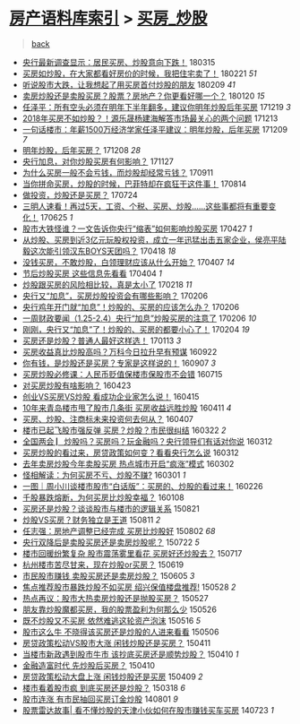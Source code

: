 [房产语料库索引](../../README.md)  > [买房_炒股](买房_炒股.md)
====
> [back](../README.md)

- [央行最新调查显示：居民买房、炒股意向下跌！](http://jkwz.applinzi.com/ittc/7080814658225439754.html#%E5%A4%AE%E8%A1%8C%E6%9C%80%E6%96%B0%E8%B0%83%E6%9F%A5%E6%98%BE%E7%A4%BA%EF%BC%9A%E5%B1%85%E6%B0%91%E4%B9%B0%E6%88%BF%E3%80%81%E7%82%92%E8%82%A1%E6%84%8F%E5%90%91%E4%B8%8B%E8%B7%8C%EF%BC%81) 180315  
- [买房如炒股，在大家都看好房价的时候，我把住宅卖了！](http://jkwz.applinzi.com/ittc/7072672435138987024.html#%E4%B9%B0%E6%88%BF%E5%A6%82%E7%82%92%E8%82%A1%EF%BC%8C%E5%9C%A8%E5%A4%A7%E5%AE%B6%E9%83%BD%E7%9C%8B%E5%A5%BD%E6%88%BF%E4%BB%B7%E7%9A%84%E6%97%B6%E5%80%99%EF%BC%8C%E6%88%91%E6%8A%8A%E4%BD%8F%E5%AE%85%E5%8D%96%E4%BA%86%EF%BC%81) 180221 *51* 
- [听说股市大跌，让我想起了用买房首付炒股的朋友](http://jkwz.applinzi.com/ittc/7068134711811900423.html#%E5%90%AC%E8%AF%B4%E8%82%A1%E5%B8%82%E5%A4%A7%E8%B7%8C%EF%BC%8C%E8%AE%A9%E6%88%91%E6%83%B3%E8%B5%B7%E4%BA%86%E7%94%A8%E4%B9%B0%E6%88%BF%E9%A6%96%E4%BB%98%E7%82%92%E8%82%A1%E7%9A%84%E6%9C%8B%E5%8F%8B) 180209 *41* 
- [卖房炒股还是卖股买房？股票？房地产？你更看好哪一个？](http://jkwz.applinzi.com/ittc/7060766836201620491.html#%E5%8D%96%E6%88%BF%E7%82%92%E8%82%A1%E8%BF%98%E6%98%AF%E5%8D%96%E8%82%A1%E4%B9%B0%E6%88%BF%EF%BC%9F%E8%82%A1%E7%A5%A8%EF%BC%9F%E6%88%BF%E5%9C%B0%E4%BA%A7%EF%BC%9F%E4%BD%A0%E6%9B%B4%E7%9C%8B%E5%A5%BD%E5%93%AA%E4%B8%80%E4%B8%AA%EF%BC%9F) 180120 *15* 
- [任泽平：所有空头必须在明年下半年翻多，建议你明年炒股后年买房](http://jkwz.applinzi.com/ittc/7048782393224201233.html#%E4%BB%BB%E6%B3%BD%E5%B9%B3%EF%BC%9A%E6%89%80%E6%9C%89%E7%A9%BA%E5%A4%B4%E5%BF%85%E9%A1%BB%E5%9C%A8%E6%98%8E%E5%B9%B4%E4%B8%8B%E5%8D%8A%E5%B9%B4%E7%BF%BB%E5%A4%9A%EF%BC%8C%E5%BB%BA%E8%AE%AE%E4%BD%A0%E6%98%8E%E5%B9%B4%E7%82%92%E8%82%A1%E5%90%8E%E5%B9%B4%E4%B9%B0%E6%88%BF) 171219 *3* 
- [2018年买房不如炒股？！源乐晟杨建海解答市场最关心的两个问题](http://jkwz.applinzi.com/ittc/7046635131333248016.html#2018%E5%B9%B4%E4%B9%B0%E6%88%BF%E4%B8%8D%E5%A6%82%E7%82%92%E8%82%A1%EF%BC%9F%EF%BC%81%E6%BA%90%E4%B9%90%E6%99%9F%E6%9D%A8%E5%BB%BA%E6%B5%B7%E8%A7%A3%E7%AD%94%E5%B8%82%E5%9C%BA%E6%9C%80%E5%85%B3%E5%BF%83%E7%9A%84%E4%B8%A4%E4%B8%AA%E9%97%AE%E9%A2%98) 171213  
- [一句话楼市：年薪1500万经济学家任泽平建议：明年炒股，后年买房](http://jkwz.applinzi.com/ittc/7045097123693986832.html#%E4%B8%80%E5%8F%A5%E8%AF%9D%E6%A5%BC%E5%B8%82%EF%BC%9A%E5%B9%B4%E8%96%AA1500%E4%B8%87%E7%BB%8F%E6%B5%8E%E5%AD%A6%E5%AE%B6%E4%BB%BB%E6%B3%BD%E5%B9%B3%E5%BB%BA%E8%AE%AE%EF%BC%9A%E6%98%8E%E5%B9%B4%E7%82%92%E8%82%A1%EF%BC%8C%E5%90%8E%E5%B9%B4%E4%B9%B0%E6%88%BF) 171209 *7* 
- [明年炒股，后年买房？](http://jkwz.applinzi.com/ittc/7044801122273854481.html#%E6%98%8E%E5%B9%B4%E7%82%92%E8%82%A1%EF%BC%8C%E5%90%8E%E5%B9%B4%E4%B9%B0%E6%88%BF%EF%BC%9F) 171208 *28* 
- [央行加息，对你炒股买房有何影响？](http://jkwz.applinzi.com/ittc/7040552281060148241.html#%E5%A4%AE%E8%A1%8C%E5%8A%A0%E6%81%AF%EF%BC%8C%E5%AF%B9%E4%BD%A0%E7%82%92%E8%82%A1%E4%B9%B0%E6%88%BF%E6%9C%89%E4%BD%95%E5%BD%B1%E5%93%8D%EF%BC%9F) 171127  
- [为什么买房一般不会亏钱，而炒股却经常亏钱？](http://jkwz.applinzi.com/ittc/7012081443545809680.html#%E4%B8%BA%E4%BB%80%E4%B9%88%E4%B9%B0%E6%88%BF%E4%B8%80%E8%88%AC%E4%B8%8D%E4%BC%9A%E4%BA%8F%E9%92%B1%EF%BC%8C%E8%80%8C%E7%82%92%E8%82%A1%E5%8D%B4%E7%BB%8F%E5%B8%B8%E4%BA%8F%E9%92%B1%EF%BC%9F) 170911  
- [当你拼命买房，炒股的时候，巴菲特却在疯狂干这件事！](http://jkwz.applinzi.com/ittc/7001596520963769360.html#%E5%BD%93%E4%BD%A0%E6%8B%BC%E5%91%BD%E4%B9%B0%E6%88%BF%EF%BC%8C%E7%82%92%E8%82%A1%E7%9A%84%E6%97%B6%E5%80%99%EF%BC%8C%E5%B7%B4%E8%8F%B2%E7%89%B9%E5%8D%B4%E5%9C%A8%E7%96%AF%E7%8B%82%E5%B9%B2%E8%BF%99%E4%BB%B6%E4%BA%8B%EF%BC%81) 170814  
- [做投资，炒股还是买房？](http://jkwz.applinzi.com/ittc/6993635335811367952.html#%E5%81%9A%E6%8A%95%E8%B5%84%EF%BC%8C%E7%82%92%E8%82%A1%E8%BF%98%E6%98%AF%E4%B9%B0%E6%88%BF%EF%BC%9F) 170724  
- [三明人速看！再过5天，工资、个税、买房、炒股……这些事都将有重要变化！](http://jkwz.applinzi.com/ittc/6983241683268273157.html#%E4%B8%89%E6%98%8E%E4%BA%BA%E9%80%9F%E7%9C%8B%EF%BC%81%E5%86%8D%E8%BF%875%E5%A4%A9%EF%BC%8C%E5%B7%A5%E8%B5%84%E3%80%81%E4%B8%AA%E7%A8%8E%E3%80%81%E4%B9%B0%E6%88%BF%E3%80%81%E7%82%92%E8%82%A1%E2%80%A6%E2%80%A6%E8%BF%99%E4%BA%9B%E4%BA%8B%E9%83%BD%E5%B0%86%E6%9C%89%E9%87%8D%E8%A6%81%E5%8F%98%E5%8C%96%EF%BC%81) 170625 *1* 
- [股市大铁怪谁？一文告诉你央行“缩表”如何影响炒股买房](http://jkwz.applinzi.com/ittc/6961271347475907589.html#%E8%82%A1%E5%B8%82%E5%A4%A7%E9%93%81%E6%80%AA%E8%B0%81%EF%BC%9F%E4%B8%80%E6%96%87%E5%91%8A%E8%AF%89%E4%BD%A0%E5%A4%AE%E8%A1%8C%E2%80%9C%E7%BC%A9%E8%A1%A8%E2%80%9D%E5%A6%82%E4%BD%95%E5%BD%B1%E5%93%8D%E7%82%92%E8%82%A1%E4%B9%B0%E6%88%BF) 170427 *1* 
- [从炒股、买房到近3亿元玩股权投资，成立一年迅猛出击五家企业，侯亮平陆毅这次能引领汉东BOYS天团吗？](http://jkwz.applinzi.com/ittc/6958004617337111556.html#%E4%BB%8E%E7%82%92%E8%82%A1%E3%80%81%E4%B9%B0%E6%88%BF%E5%88%B0%E8%BF%913%E4%BA%BF%E5%85%83%E7%8E%A9%E8%82%A1%E6%9D%83%E6%8A%95%E8%B5%84%EF%BC%8C%E6%88%90%E7%AB%8B%E4%B8%80%E5%B9%B4%E8%BF%85%E7%8C%9B%E5%87%BA%E5%87%BB%E4%BA%94%E5%AE%B6%E4%BC%81%E4%B8%9A%EF%BC%8C%E4%BE%AF%E4%BA%AE%E5%B9%B3%E9%99%86%E6%AF%85%E8%BF%99%E6%AC%A1%E8%83%BD%E5%BC%95%E9%A2%86%E6%B1%89%E4%B8%9CBOYS%E5%A4%A9%E5%9B%A2%E5%90%97%EF%BC%9F) 170418 *18* 
- [没钱买房，不敢炒股，白领理财应该从什么开始？](http://jkwz.applinzi.com/ittc/6953860134869664773.html#%E6%B2%A1%E9%92%B1%E4%B9%B0%E6%88%BF%EF%BC%8C%E4%B8%8D%E6%95%A2%E7%82%92%E8%82%A1%EF%BC%8C%E7%99%BD%E9%A2%86%E7%90%86%E8%B4%A2%E5%BA%94%E8%AF%A5%E4%BB%8E%E4%BB%80%E4%B9%88%E5%BC%80%E5%A7%8B%EF%BC%9F) 170407 *14* 
- [节后炒股买房 这些信息先看看](http://jkwz.applinzi.com/ittc/6952577330957517829.html#%E8%8A%82%E5%90%8E%E7%82%92%E8%82%A1%E4%B9%B0%E6%88%BF+%E8%BF%99%E4%BA%9B%E4%BF%A1%E6%81%AF%E5%85%88%E7%9C%8B%E7%9C%8B) 170404 *1* 
- [炒股跟买房的风险相比较，真是太小了](http://jkwz.applinzi.com/ittc/6935906225236739076.html#%E7%82%92%E8%82%A1%E8%B7%9F%E4%B9%B0%E6%88%BF%E7%9A%84%E9%A3%8E%E9%99%A9%E7%9B%B8%E6%AF%94%E8%BE%83%EF%BC%8C%E7%9C%9F%E6%98%AF%E5%A4%AA%E5%B0%8F%E4%BA%86) 170218 *11* 
- [央行又“加息”，买房炒股投资会有哪些影响？](http://jkwz.applinzi.com/ittc/6931546646138848261.html#%E5%A4%AE%E8%A1%8C%E5%8F%88%E2%80%9C%E5%8A%A0%E6%81%AF%E2%80%9D%EF%BC%8C%E4%B9%B0%E6%88%BF%E7%82%92%E8%82%A1%E6%8A%95%E8%B5%84%E4%BC%9A%E6%9C%89%E5%93%AA%E4%BA%9B%E5%BD%B1%E5%93%8D%EF%BC%9F) 170206  
- [央行鸡年开门就“加息”！炒股的、买房的应该怎么办？](http://jkwz.applinzi.com/ittc/6931485067993154565.html#%E5%A4%AE%E8%A1%8C%E9%B8%A1%E5%B9%B4%E5%BC%80%E9%97%A8%E5%B0%B1%E2%80%9C%E5%8A%A0%E6%81%AF%E2%80%9D%EF%BC%81%E7%82%92%E8%82%A1%E7%9A%84%E3%80%81%E4%B9%B0%E6%88%BF%E7%9A%84%E5%BA%94%E8%AF%A5%E6%80%8E%E4%B9%88%E5%8A%9E%EF%BC%9F) 170206  
- [一周财政要闻（1.25-2.4）央行“加息”炒股买房的注意了](http://jkwz.applinzi.com/ittc/6931465828196418564.html#%E4%B8%80%E5%91%A8%E8%B4%A2%E6%94%BF%E8%A6%81%E9%97%BB%EF%BC%881.25-2.4%EF%BC%89%E5%A4%AE%E8%A1%8C%E2%80%9C%E5%8A%A0%E6%81%AF%E2%80%9D%E7%82%92%E8%82%A1%E4%B9%B0%E6%88%BF%E7%9A%84%E6%B3%A8%E6%84%8F%E4%BA%86) 170206 *10* 
- [刚刚，央行又“加息”了！炒股的、买房的都要小心了！](http://jkwz.applinzi.com/ittc/6930847355917304836.html#%E5%88%9A%E5%88%9A%EF%BC%8C%E5%A4%AE%E8%A1%8C%E5%8F%88%E2%80%9C%E5%8A%A0%E6%81%AF%E2%80%9D%E4%BA%86%EF%BC%81%E7%82%92%E8%82%A1%E7%9A%84%E3%80%81%E4%B9%B0%E6%88%BF%E7%9A%84%E9%83%BD%E8%A6%81%E5%B0%8F%E5%BF%83%E4%BA%86%EF%BC%81) 170204 *19* 
- [买房还是炒股？普通人最好这样选！](http://jkwz.applinzi.com/ittc/6922671472677225477.html#%E4%B9%B0%E6%88%BF%E8%BF%98%E6%98%AF%E7%82%92%E8%82%A1%EF%BC%9F%E6%99%AE%E9%80%9A%E4%BA%BA%E6%9C%80%E5%A5%BD%E8%BF%99%E6%A0%B7%E9%80%89%EF%BC%81) 170113 *3* 
- [买房收益真比炒股高吗？万科今日拉升早有预谋](http://jkwz.applinzi.com/ittc/6880742435235300356.html#%E4%B9%B0%E6%88%BF%E6%94%B6%E7%9B%8A%E7%9C%9F%E6%AF%94%E7%82%92%E8%82%A1%E9%AB%98%E5%90%97%EF%BC%9F%E4%B8%87%E7%A7%91%E4%BB%8A%E6%97%A5%E6%8B%89%E5%8D%87%E6%97%A9%E6%9C%89%E9%A2%84%E8%B0%8B) 160922  
- [你有钱，是炒股还是买房？专家是这样说的！](http://jkwz.applinzi.com/ittc/6875161103696397317.html#%E4%BD%A0%E6%9C%89%E9%92%B1%EF%BC%8C%E6%98%AF%E7%82%92%E8%82%A1%E8%BF%98%E6%98%AF%E4%B9%B0%E6%88%BF%EF%BC%9F%E4%B8%93%E5%AE%B6%E6%98%AF%E8%BF%99%E6%A0%B7%E8%AF%B4%E7%9A%84%EF%BC%81) 160907 *3* 
- [买房炒股必修课：人民币贬值保楼市保股市不会错](http://jkwz.applinzi.com/ittc/6855102661761958917.html#%E4%B9%B0%E6%88%BF%E7%82%92%E8%82%A1%E5%BF%85%E4%BF%AE%E8%AF%BE%EF%BC%9A%E4%BA%BA%E6%B0%91%E5%B8%81%E8%B4%AC%E5%80%BC%E4%BF%9D%E6%A5%BC%E5%B8%82%E4%BF%9D%E8%82%A1%E5%B8%82%E4%B8%8D%E4%BC%9A%E9%94%99) 160715  
- [对买房炒股有啥影响？](http://jkwz.applinzi.com/ittc/6824282988166513668.html#%E5%AF%B9%E4%B9%B0%E6%88%BF%E7%82%92%E8%82%A1%E6%9C%89%E5%95%A5%E5%BD%B1%E5%93%8D%EF%BC%9F) 160423  
- [创业VS买房VS炒股 看成功企业家怎么说！](http://jkwz.applinzi.com/ittc/6821391173943821316.html#%E5%88%9B%E4%B8%9AVS%E4%B9%B0%E6%88%BFVS%E7%82%92%E8%82%A1+%E7%9C%8B%E6%88%90%E5%8A%9F%E4%BC%81%E4%B8%9A%E5%AE%B6%E6%80%8E%E4%B9%88%E8%AF%B4%EF%BC%81) 160415  
- [10年来青岛楼市甩了股市几条街 买房收益远胜炒股](http://jkwz.applinzi.com/ittc/6819729226605265925.html#10%E5%B9%B4%E6%9D%A5%E9%9D%92%E5%B2%9B%E6%A5%BC%E5%B8%82%E7%94%A9%E4%BA%86%E8%82%A1%E5%B8%82%E5%87%A0%E6%9D%A1%E8%A1%97+%E4%B9%B0%E6%88%BF%E6%94%B6%E7%9B%8A%E8%BF%9C%E8%83%9C%E7%82%92%E8%82%A1) 160411 *4* 
- [买房、炒股、注商标未来投资何去何从？](http://jkwz.applinzi.com/ittc/6818367172392780804.html#%E4%B9%B0%E6%88%BF%E3%80%81%E7%82%92%E8%82%A1%E3%80%81%E6%B3%A8%E5%95%86%E6%A0%87%E6%9C%AA%E6%9D%A5%E6%8A%95%E8%B5%84%E4%BD%95%E5%8E%BB%E4%BD%95%E4%BB%8E%EF%BC%9F) 160407  
- [楼市已起飞股市强反弹 买房？炒股？市民很纠结](http://jkwz.applinzi.com/ittc/6812324421494637573.html#%E6%A5%BC%E5%B8%82%E5%B7%B2%E8%B5%B7%E9%A3%9E%E8%82%A1%E5%B8%82%E5%BC%BA%E5%8F%8D%E5%BC%B9+%E4%B9%B0%E6%88%BF%EF%BC%9F%E7%82%92%E8%82%A1%EF%BC%9F%E5%B8%82%E6%B0%91%E5%BE%88%E7%BA%A0%E7%BB%93) 160322 *2* 
- [全国两会 ▏炒股吗？买房吗？玩金融吗？央行领导们有话对你说](http://jkwz.applinzi.com/ittc/6808774516637434884.html#%E5%85%A8%E5%9B%BD%E4%B8%A4%E4%BC%9A+%E2%96%8F%E7%82%92%E8%82%A1%E5%90%97%EF%BC%9F%E4%B9%B0%E6%88%BF%E5%90%97%EF%BC%9F%E7%8E%A9%E9%87%91%E8%9E%8D%E5%90%97%EF%BC%9F%E5%A4%AE%E8%A1%8C%E9%A2%86%E5%AF%BC%E4%BB%AC%E6%9C%89%E8%AF%9D%E5%AF%B9%E4%BD%A0%E8%AF%B4) 160312  
- [买房炒股的看过来，房贷政策如何变？看看央行怎么说](http://jkwz.applinzi.com/ittc/6808702184438891525.html#%E4%B9%B0%E6%88%BF%E7%82%92%E8%82%A1%E7%9A%84%E7%9C%8B%E8%BF%87%E6%9D%A5%EF%BC%8C%E6%88%BF%E8%B4%B7%E6%94%BF%E7%AD%96%E5%A6%82%E4%BD%95%E5%8F%98%EF%BC%9F%E7%9C%8B%E7%9C%8B%E5%A4%AE%E8%A1%8C%E6%80%8E%E4%B9%88%E8%AF%B4) 160312  
- [去年卖房炒股今年卖股买房 热点城市开启“疯涨”模式](http://jkwz.applinzi.com/ittc/6805118050248426500.html#%E5%8E%BB%E5%B9%B4%E5%8D%96%E6%88%BF%E7%82%92%E8%82%A1%E4%BB%8A%E5%B9%B4%E5%8D%96%E8%82%A1%E4%B9%B0%E6%88%BF+%E7%83%AD%E7%82%B9%E5%9F%8E%E5%B8%82%E5%BC%80%E5%90%AF%E2%80%9C%E7%96%AF%E6%B6%A8%E2%80%9D%E6%A8%A1%E5%BC%8F) 160302  
- [怪相解读：为何买房不亏、炒股不赚?](http://jkwz.applinzi.com/ittc/6804605236303889412.html#%E6%80%AA%E7%9B%B8%E8%A7%A3%E8%AF%BB%EF%BC%9A%E4%B8%BA%E4%BD%95%E4%B9%B0%E6%88%BF%E4%B8%8D%E4%BA%8F%E3%80%81%E7%82%92%E8%82%A1%E4%B8%8D%E8%B5%9A%3F) 160301 *1* 
- [一图｜周小川谈楼市股市“白话版”：买房的、炒股的看过来！](http://jkwz.applinzi.com/ittc/6803230736412836868.html#%E4%B8%80%E5%9B%BE%EF%BD%9C%E5%91%A8%E5%B0%8F%E5%B7%9D%E8%B0%88%E6%A5%BC%E5%B8%82%E8%82%A1%E5%B8%82%E2%80%9C%E7%99%BD%E8%AF%9D%E7%89%88%E2%80%9D%EF%BC%9A%E4%B9%B0%E6%88%BF%E7%9A%84%E3%80%81%E7%82%92%E8%82%A1%E7%9A%84%E7%9C%8B%E8%BF%87%E6%9D%A5%EF%BC%81) 160226  
- [千股暴跌熔断，为何买房比炒股幸福？](http://jkwz.applinzi.com/ittc/6785086870803448836.html#%E5%8D%83%E8%82%A1%E6%9A%B4%E8%B7%8C%E7%86%94%E6%96%AD%EF%BC%8C%E4%B8%BA%E4%BD%95%E4%B9%B0%E6%88%BF%E6%AF%94%E7%82%92%E8%82%A1%E5%B9%B8%E7%A6%8F%EF%BC%9F) 160108  
- [买房还是炒股？谈谈股市与楼市的逻辑关系](http://jkwz.applinzi.com/ittc/547650615748302844.html#%E4%B9%B0%E6%88%BF%E8%BF%98%E6%98%AF%E7%82%92%E8%82%A1%EF%BC%9F%E8%B0%88%E8%B0%88%E8%82%A1%E5%B8%82%E4%B8%8E%E6%A5%BC%E5%B8%82%E7%9A%84%E9%80%BB%E8%BE%91%E5%85%B3%E7%B3%BB) 150821  
- [炒股VS买房？财务独立是王道](http://jkwz.applinzi.com/ittc/547650615683630385.html#%E7%82%92%E8%82%A1VS%E4%B9%B0%E6%88%BF%EF%BC%9F%E8%B4%A2%E5%8A%A1%E7%8B%AC%E7%AB%8B%E6%98%AF%E7%8E%8B%E9%81%93) 150811 *2* 
- [任志强：房地产调整已经完成 买房比炒股好](http://jkwz.applinzi.com/ittc/547650615517532000.html#%E4%BB%BB%E5%BF%97%E5%BC%BA%EF%BC%9A%E6%88%BF%E5%9C%B0%E4%BA%A7%E8%B0%83%E6%95%B4%E5%B7%B2%E7%BB%8F%E5%AE%8C%E6%88%90+%E4%B9%B0%E6%88%BF%E6%AF%94%E7%82%92%E8%82%A1%E5%A5%BD) 150802 *68* 
- [央行双降后是卖股买房还是卖房炒股呢？](http://jkwz.applinzi.com/ittc/547650614956285264.html#%E5%A4%AE%E8%A1%8C%E5%8F%8C%E9%99%8D%E5%90%8E%E6%98%AF%E5%8D%96%E8%82%A1%E4%B9%B0%E6%88%BF%E8%BF%98%E6%98%AF%E5%8D%96%E6%88%BF%E7%82%92%E8%82%A1%E5%91%A2%EF%BC%9F) 150722 *5* 
- [楼市回暖纷繁复杂 股市震荡雾里看花 买房好还炒股去？](http://jkwz.applinzi.com/ittc/547650614726913405.html#%E6%A5%BC%E5%B8%82%E5%9B%9E%E6%9A%96%E7%BA%B7%E7%B9%81%E5%A4%8D%E6%9D%82+%E8%82%A1%E5%B8%82%E9%9C%87%E8%8D%A1%E9%9B%BE%E9%87%8C%E7%9C%8B%E8%8A%B1+%E4%B9%B0%E6%88%BF%E5%A5%BD%E8%BF%98%E7%82%92%E8%82%A1%E5%8E%BB%EF%BC%9F) 150717  
- [杭州楼市苦尽甘来，现在炒股or买房？](http://jkwz.applinzi.com/ittc/547650611424867332.html#%E6%9D%AD%E5%B7%9E%E6%A5%BC%E5%B8%82%E8%8B%A6%E5%B0%BD%E7%94%98%E6%9D%A5%EF%BC%8C%E7%8E%B0%E5%9C%A8%E7%82%92%E8%82%A1or%E4%B9%B0%E6%88%BF%EF%BC%9F) 150619  
- [市民股市赚钱 卖股买房还是卖房炒股？](http://jkwz.applinzi.com/ittc/547650611420564845.html#%E5%B8%82%E6%B0%91%E8%82%A1%E5%B8%82%E8%B5%9A%E9%92%B1+%E5%8D%96%E8%82%A1%E4%B9%B0%E6%88%BF%E8%BF%98%E6%98%AF%E5%8D%96%E6%88%BF%E7%82%92%E8%82%A1%EF%BC%9F) 150605 *3* 
- [焦点推荐股市暴跌炒股不如买房 绍兴保值楼盘推荐!](http://jkwz.applinzi.com/ittc/547650611410307438.html#%E7%84%A6%E7%82%B9%E6%8E%A8%E8%8D%90%E8%82%A1%E5%B8%82%E6%9A%B4%E8%B7%8C%E7%82%92%E8%82%A1%E4%B8%8D%E5%A6%82%E4%B9%B0%E6%88%BF+%E7%BB%8D%E5%85%B4%E4%BF%9D%E5%80%BC%E6%A5%BC%E7%9B%98%E6%8E%A8%E8%8D%90%21) 150528 *2* 
- [热点再议：股市大热卖房炒股还是抛股买房？](http://jkwz.applinzi.com/ittc/547650611418652442.html#%E7%83%AD%E7%82%B9%E5%86%8D%E8%AE%AE%EF%BC%9A%E8%82%A1%E5%B8%82%E5%A4%A7%E7%83%AD%E5%8D%96%E6%88%BF%E7%82%92%E8%82%A1%E8%BF%98%E6%98%AF%E6%8A%9B%E8%82%A1%E4%B9%B0%E6%88%BF%EF%BC%9F) 150527  
- [朋友靠炒股魔都买房，我的股票盈利为何那么少](http://jkwz.applinzi.com/ittc/547650611415779364.html#%E6%9C%8B%E5%8F%8B%E9%9D%A0%E7%82%92%E8%82%A1%E9%AD%94%E9%83%BD%E4%B9%B0%E6%88%BF%EF%BC%8C%E6%88%91%E7%9A%84%E8%82%A1%E7%A5%A8%E7%9B%88%E5%88%A9%E4%B8%BA%E4%BD%95%E9%82%A3%E4%B9%88%E5%B0%91) 150526  
- [既不炒股又不买房 依然难逃这轮资产泡沫](http://jkwz.applinzi.com/ittc/547650611412497053.html#%E6%97%A2%E4%B8%8D%E7%82%92%E8%82%A1%E5%8F%88%E4%B8%8D%E4%B9%B0%E6%88%BF+%E4%BE%9D%E7%84%B6%E9%9A%BE%E9%80%83%E8%BF%99%E8%BD%AE%E8%B5%84%E4%BA%A7%E6%B3%A1%E6%B2%AB) 150516 *5* 
- [股市这么牛 不晓得该买房还是炒股的人进来看看](http://jkwz.applinzi.com/ittc/547650611410244586.html#%E8%82%A1%E5%B8%82%E8%BF%99%E4%B9%88%E7%89%9B+%E4%B8%8D%E6%99%93%E5%BE%97%E8%AF%A5%E4%B9%B0%E6%88%BF%E8%BF%98%E6%98%AF%E7%82%92%E8%82%A1%E7%9A%84%E4%BA%BA%E8%BF%9B%E6%9D%A5%E7%9C%8B%E7%9C%8B) 150506  
- [房贷政策松动VS股市大涨 闲钱炒股还是买房？](http://jkwz.applinzi.com/ittc/547650611403535674.html#%E6%88%BF%E8%B4%B7%E6%94%BF%E7%AD%96%E6%9D%BE%E5%8A%A8VS%E8%82%A1%E5%B8%82%E5%A4%A7%E6%B6%A8+%E9%97%B2%E9%92%B1%E7%82%92%E8%82%A1%E8%BF%98%E6%98%AF%E4%B9%B0%E6%88%BF%EF%BC%9F) 150411  
- [当楼市新政遇到股市牛市 该抄底买房还是顺势炒股？](http://jkwz.applinzi.com/ittc/547650611406957121.html#%E5%BD%93%E6%A5%BC%E5%B8%82%E6%96%B0%E6%94%BF%E9%81%87%E5%88%B0%E8%82%A1%E5%B8%82%E7%89%9B%E5%B8%82+%E8%AF%A5%E6%8A%84%E5%BA%95%E4%B9%B0%E6%88%BF%E8%BF%98%E6%98%AF%E9%A1%BA%E5%8A%BF%E7%82%92%E8%82%A1%EF%BC%9F) 150410 *1* 
- [金融造富时代 先炒股后买房？](http://jkwz.applinzi.com/ittc/547650611404964609.html#%E9%87%91%E8%9E%8D%E9%80%A0%E5%AF%8C%E6%97%B6%E4%BB%A3+%E5%85%88%E7%82%92%E8%82%A1%E5%90%8E%E4%B9%B0%E6%88%BF%EF%BC%9F) 150410  
- [房贷政策松动大盘上涨 闲钱炒股还是买房](http://jkwz.applinzi.com/ittc/547650611398166281.html#%E6%88%BF%E8%B4%B7%E6%94%BF%E7%AD%96%E6%9D%BE%E5%8A%A8%E5%A4%A7%E7%9B%98%E4%B8%8A%E6%B6%A8+%E9%97%B2%E9%92%B1%E7%82%92%E8%82%A1%E8%BF%98%E6%98%AF%E4%B9%B0%E6%88%BF) 150409 *2* 
- [楼市看着股市疯  到底买房还是炒股？](http://jkwz.applinzi.com/ittc/547650611397512976.html#%E6%A5%BC%E5%B8%82%E7%9C%8B%E7%9D%80%E8%82%A1%E5%B8%82%E7%96%AF++%E5%88%B0%E5%BA%95%E4%B9%B0%E6%88%BF%E8%BF%98%E6%98%AF%E7%82%92%E8%82%A1%EF%BC%9F) 150318 *6* 
- [股市连涨 有市民抽回买房订金炒股](http://jkwz.applinzi.com/ittc/547650611371166142.html#%E8%82%A1%E5%B8%82%E8%BF%9E%E6%B6%A8+%E6%9C%89%E5%B8%82%E6%B0%91%E6%8A%BD%E5%9B%9E%E4%B9%B0%E6%88%BF%E8%AE%A2%E9%87%91%E7%82%92%E8%82%A1) 140801 *9* 
- [股票雷达故事| 看不懂炒股的天津小伙如何在股市赚钱买车买房](http://jkwz.applinzi.com/ittc/547650611369702218.html#%E8%82%A1%E7%A5%A8%E9%9B%B7%E8%BE%BE%E6%95%85%E4%BA%8B%7C+%E7%9C%8B%E4%B8%8D%E6%87%82%E7%82%92%E8%82%A1%E7%9A%84%E5%A4%A9%E6%B4%A5%E5%B0%8F%E4%BC%99%E5%A6%82%E4%BD%95%E5%9C%A8%E8%82%A1%E5%B8%82%E8%B5%9A%E9%92%B1%E4%B9%B0%E8%BD%A6%E4%B9%B0%E6%88%BF) 140723 *1* 
